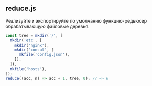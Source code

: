 ## reduce.js

Реализуйте и экспортируйте по умолчанию функцию-редьюсер обрабатывающую файловые деревья.

```js
const tree = mkdir('/', [
  mkdir('etc', [
    mkdir('nginx'),
    mkdir('consul', [
      mkfile('config.json'),
    ]),
  ]),
  mkfile('hosts'),
]);
reduce((acc, n) => acc + 1, tree, 0); // => 6
```
